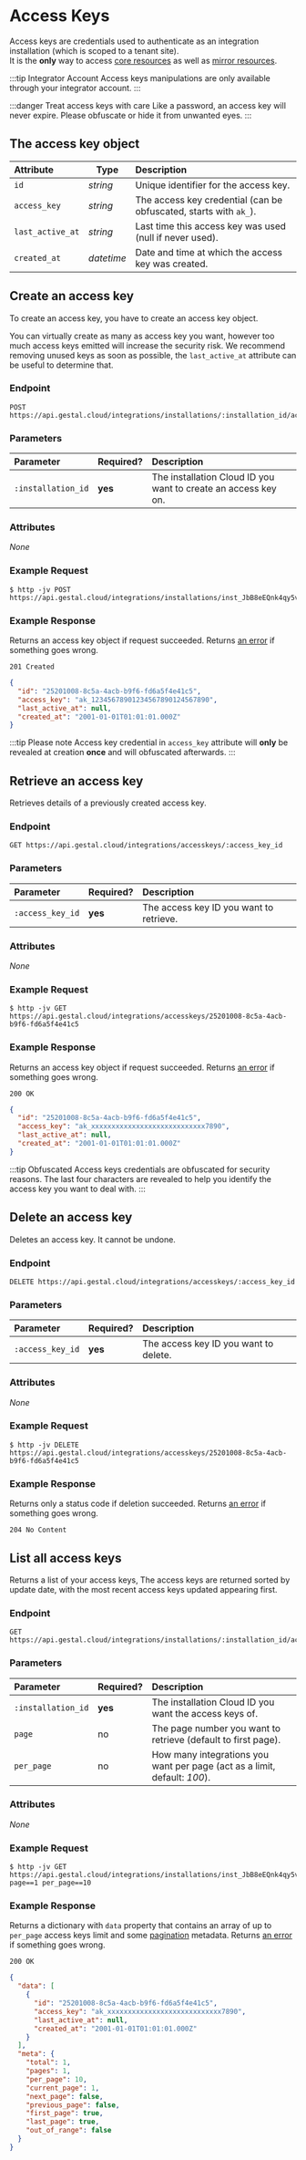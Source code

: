 # Access Keys

Access keys are credentials used to authenticate as an integration installation (which is scoped to a tenant site).<br/>
It is the __only__ way to access [core resources](/api/core/introduction.html) as well as [mirror resources](api/mirror/introduction.html).

:::tip Integrator Account
  Access keys manipulations are only available through your integrator account.
:::

:::danger Treat access keys with care
Like a password, an access key will never expire. Please obfuscate or hide it from unwanted eyes.
:::

## The access key object

| Attribute | Type | Description |
| :-- | -- | :-- |
| `id` | _string_ | Unique identifier for the access key. |
| `access_key` | _string_ | The access key credential (can be obfuscated, starts with `ak_`). |
| `last_active_at` | _string_ | Last time this access key was used (null if never used). |
| `created_at` | _datetime_ | Date and time at which the access key was created. |

## Create an access key

To create an access key, you have to create an access key object.

You can virtually create as many as access key you want, however too much access keys emitted will increase the security risk.
We recommend removing unused keys as soon as possible, the `last_active_at` attribute can be useful to determine that.

### Endpoint

```
POST https://api.gestal.cloud/integrations/installations/:installation_id/accesskeys
```

### Parameters

| Parameter | Required? | Description |
| :-- | :-- | :-- |
| `:installation_id` | __yes__ | The installation Cloud ID you want to create an access key on. |

### Attributes

_None_

### Example Request

```
$ http -jv POST https://api.gestal.cloud/integrations/installations/inst_JbB8eEQnk4qy5vp2LN6BzTjpIAR4BJwD/accesskeys
```

### Example Response

Returns an access key object if request succeeded. Returns [an error](/api/getting-started.html#errors) if something goes wrong.

```
201 Created
```

```json
{
  "id": "25201008-8c5a-4acb-b9f6-fd6a5f4e41c5",
  "access_key": "ak_12345678901234567890124567890",
  "last_active_at": null,
  "created_at": "2001-01-01T01:01:01.000Z"
}
```

:::tip Please note
Access key credential in `access_key` attribute will __only__ be revealed at creation __once__ and will obfuscated afterwards.
:::

## Retrieve an access key

Retrieves details of a previously created access key.

### Endpoint

```
GET https://api.gestal.cloud/integrations/accesskeys/:access_key_id
```

### Parameters

| Parameter | Required? | Description |
| :-- | :-- | :-- |
| `:access_key_id` | __yes__ | The access key ID you want to retrieve. |

### Attributes

_None_

### Example Request

```
$ http -jv GET https://api.gestal.cloud/integrations/accesskeys/25201008-8c5a-4acb-b9f6-fd6a5f4e41c5
```

### Example Response

Returns an access key object if request succeeded. Returns [an error](/api/getting-started.html#errors) if something goes wrong.

```
200 OK
```

```json
{
  "id": "25201008-8c5a-4acb-b9f6-fd6a5f4e41c5",
  "access_key": "ak_xxxxxxxxxxxxxxxxxxxxxxxxxxxx7890",
  "last_active_at": null,
  "created_at": "2001-01-01T01:01:01.000Z"
}
```

:::tip Obfuscated
Access keys credentials are obfuscated for security reasons. The last four characters are revealed to help you identify the access key you want to deal with.
:::

## Delete an access key

Deletes an access key. It cannot be undone.

### Endpoint

```
DELETE https://api.gestal.cloud/integrations/accesskeys/:access_key_id
```

### Parameters

| Parameter | Required? | Description |
| :-- | :-- | :-- |
| `:access_key_id` | __yes__ | The access key ID you want to delete. |

### Attributes

_None_

### Example Request

```
$ http -jv DELETE https://api.gestal.cloud/integrations/accesskeys/25201008-8c5a-4acb-b9f6-fd6a5f4e41c5
```

### Example Response

Returns only a status code if deletion succeeded. Returns [an error](/api/getting-started.html#errors) if something goes wrong.

```
204 No Content
```

## List all access keys

Returns a list of your access keys, The access keys are returned sorted by update date, with the most recent access keys updated appearing first.

### Endpoint

```
GET https://api.gestal.cloud/integrations/installations/:installation_id/accesskeys
```

### Parameters

| Parameter | Required? | Description |
| :-- | :-- | :-- |
| `:installation_id` | __yes__ | The installation Cloud ID you want the access keys of. |
| `page` | no | The page number you want to retrieve (default to first page). |
| `per_page` | no | How many integrations you want per page (act as a limit, default: _100_). |

### Attributes

_None_

### Example Request

```
$ http -jv GET https://api.gestal.cloud/integrations/installations/inst_JbB8eEQnk4qy5vp2LN6BzTjpIAR4BJwD/accesskeys page==1 per_page==10
```

### Example Response

Returns a dictionary with `data` property that contains an array of up to `per_page` access keys limit and some [pagination](/api/getting-started.html#pagination) metadata.
Returns [an error](/api/getting-started.html#errors) if something goes wrong.

```
200 OK
```

```json
{
  "data": [
    {
      "id": "25201008-8c5a-4acb-b9f6-fd6a5f4e41c5",
      "access_key": "ak_xxxxxxxxxxxxxxxxxxxxxxxxxxxx7890",
      "last_active_at": null,
      "created_at": "2001-01-01T01:01:01.000Z"
    }
  ],
  "meta": {
    "total": 1,
    "pages": 1,
    "per_page": 10,
    "current_page": 1,
    "next_page": false,
    "previous_page": false,
    "first_page": true,
    "last_page": true,
    "out_of_range": false
  }
}
```
